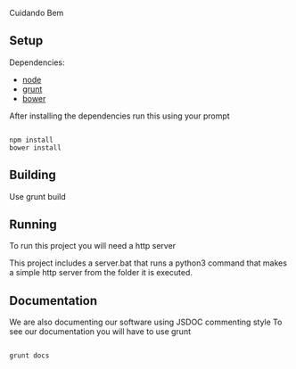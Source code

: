 Cuidando Bem

## Setup

Dependencies:
* [node](http://nodejs.org/)
* [grunt](http://gruntjs.com/)
* [bower](http://bower.io/)

After installing the dependencies run this using your prompt

```

npm install
bower install

```

## Building

Use grunt build

## Running

To run this project you will need a http server

This project includes a server.bat that runs a python3 command that makes a simple http server from the folder it is executed.

## Documentation

We are also documenting our software using JSDOC commenting style
To see our documentation you will have to use grunt

```

grunt docs

```